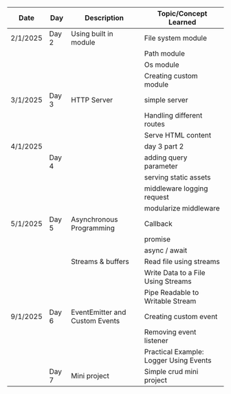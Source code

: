 | Date     | Day   | Description                    | Topic/Concept Learned                  |
| -------- | ----- | ------------------------------ | -------------------------------------- |
| 2/1/2025 | Day 2 | Using built in module          | File system module                     |
|          |       |                                | Path module                            |
|          |       |                                | Os module                              |
|          |       |                                | Creating custom module                 |
| 3/1/2025 | Day 3 | HTTP Server                    | simple server                          |
|          |       |                                | Handling different routes              |
|          |       |                                | Serve HTML content                     |
| 4/1/2025 |       |                                | day 3 part 2                           |
|          | Day 4 |                                | adding query parameter                 |
|          |       |                                | serving static assets                  |
|          |       |                                | middleware logging request             |
|          |       |                                | modularize middleware                  |
| 5/1/2025 | Day 5 | Asynchronous Programming       | Callback                               |
|          |       |                                | promise                                |
|          |       |                                | async / await                          |
|          |       | Streams & buffers              | Read file using streams                |
|          |       |                                | Write Data to a File Using Streams     |
|          |       |                                | Pipe Readable to Writable Stream       |
| 9/1/2025 | Day 6 | EventEmitter and Custom Events | Creating custom event                  |
|          |       |                                | Removing event listener                |
|          |       |                                | Practical Example: Logger Using Events |
|          | Day 7 | Mini project                   | Simple crud mini project               |
